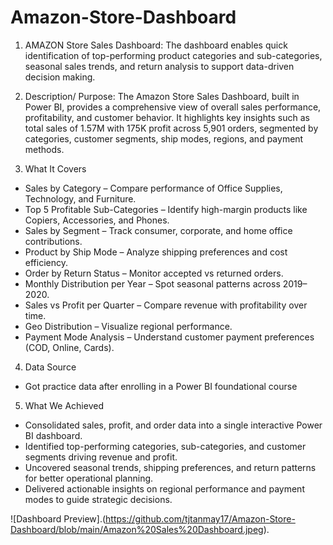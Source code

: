 # Amazon-Store-Dashboard
1. AMAZON Store Sales Dashboard:
  The dashboard enables quick identification of top-performing product categories and sub-categories, seasonal sales trends, and return analysis to support data-driven decision making.
2. Description/ Purpose:
  The Amazon Store Sales Dashboard, built in Power BI, provides a comprehensive view of overall sales performance, profitability, and customer behavior. It highlights key insights such as total sales of 1.57M with 175K profit across 5,901 orders, segmented by categories, customer segments, ship modes, regions, and payment methods.

4. What It Covers
* Sales by Category – Compare performance of Office Supplies, Technology, and Furniture.
* Top 5 Profitable Sub-Categories – Identify high-margin products like Copiers, Accessories, and Phones.
* Sales by Segment – Track consumer, corporate, and home office contributions.
* Product by Ship Mode – Analyze shipping preferences and cost efficiency.
* Order by Return Status – Monitor accepted vs returned orders.
* Monthly Distribution per Year – Spot seasonal patterns across 2019–2020.
* Sales vs Profit per Quarter – Compare revenue with profitability over time.
* Geo Distribution – Visualize regional performance.
* Payment Mode Analysis – Understand customer payment preferences (COD, Online, Cards).

4. Data Source
- Got practice data after enrolling in a Power BI foundational course

5. What We Achieved
- Consolidated sales, profit, and order data into a single interactive Power BI dashboard.
- Identified top-performing categories, sub-categories, and customer segments driving revenue and profit.
- Uncovered seasonal trends, shipping preferences, and return patterns for better operational planning.
- Delivered actionable insights on regional performance and payment modes to guide strategic decisions.

![Dashboard Preview].(https://github.com/tjtanmay17/Amazon-Store-Dashboard/blob/main/Amazon%20Sales%20Dashboard.jpeg).
